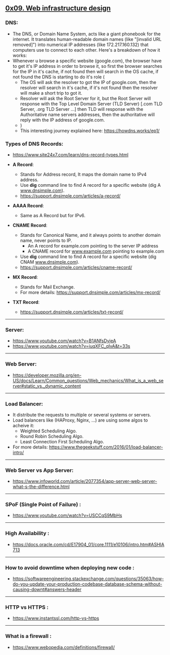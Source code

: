 ## <u>0x09. Web infrastructure design</u>

### DNS:

- The DNS, or Domain Name System, acts like a giant phonebook for the internet. It translates human-readable domain names (like "[invalid URL removed]") into numerical IP addresses (like 172.217.160.132) that computers use to connect to each other. Here's a breakdown of how it works:
- Whenever u browse a specific website (google.com), the browser have to get it's IP address in order to browse it, so first the browser searches for the IP in it's cache, if not found then will search in the OS cache, if not found the DNS is starting to do it's role (
  - The OS will ask the resolver to got the IP of google.com, then the resolver will search in it's cache, if it's not found then the resolver will make a short trip to got it.
  - Resolver will ask the Root Server for it, but the Root Server will response with the Top Level Domain Server (TLD Server) [.com TLD Server, .org TLD Server ...] then TLD will response with the Authoritative name servers addresses, then the authoritative will reply with the IP address of google.com.
  - )
  - This interesting journey explained here: https://howdns.works/ep1/

### Types of DNS Records:

- https://www.site24x7.com/learn/dns-record-types.html

- **A Record**:

  - Stands for Address record, It maps the domain name to IPv4 address.
  - Use **dig** command line to find A record for a specific website (dig A www.dnsimple.com).
  - https://support.dnsimple.com/articles/a-record/

- **AAAA Record**:

  - Same as A Record but for IPv6.

- **CNAME Record**:

  - Stands for Canonical Name, and it always points to another domain name, never points to IP.
    - An A record for example.com pointing to the server IP address
    - A CNAME record for www.example.com pointing to example.com
  - Use **dig** command line to find A record for a specific website (dig CNAM www.dnsimple.com).
  - https://support.dnsimple.com/articles/cname-record/

- **MX Record**:

  - Stands for Mail Exchange.
  - For more details: https://support.dnsimple.com/articles/mx-record/

- **TXT Record**:
  - https://support.dnsimple.com/articles/txt-record/

<hr>

### Server:

- https://www.youtube.com/watch?v=B1ANfsDyjeA
- https://www.youtube.com/watch?v=iuqXFC_qIvA&t=33s

<hr>

### Web Server:

- https://developer.mozilla.org/en-US/docs/Learn/Common_questions/Web_mechanics/What_is_a_web_server#static_vs._dynamic_content

<hr>

### Load Balancer:

- It distribute the requests to multiple or several systems or servers.
- Load balancers like (HAProxy, Nginx, ...) are using some algos to acheive it:
  - Weighted Scheduling Algo.
  - Round Robin Scheduling Algo.
  - Least Connection First Scheduling Algo.
- For more details: https://www.thegeekstuff.com/2016/01/load-balancer-intro/

<hr>

### Web Server vs App Server:

- https://www.infoworld.com/article/2077354/app-server-web-server-what-s-the-difference.html

<hr>

### SPoF (Single Point of Failure) :

- https://www.youtube.com/watch?v=USCCqS9MbHs

<hr>

### High Availability :

- https://docs.oracle.com/cd/E17904_01/core.1111/e10106/intro.htm#ASHIA713

<hr>

### How to avoid downtime when deploying new code :

- https://softwareengineering.stackexchange.com/questions/35063/how-do-you-update-your-production-codebase-database-schema-without-causing-downt#answers-header

<hr>

### HTTP vs HTTPS :

- https://www.instantssl.com/http-vs-https

<hr>

### What is a firewall :

- https://www.webopedia.com/definitions/firewall/
